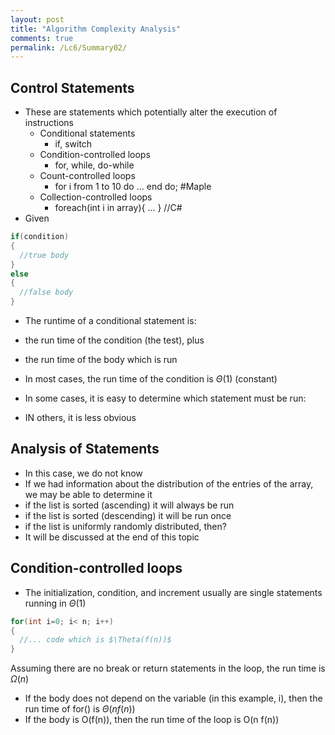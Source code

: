 ```yaml
---
layout: post
title: "Algorithm Complexity Analysis"
comments: true
permalink: /Lc6/Summary02/
---
```

## Control Statements
- These are statements which potentially alter the execution of instructions
  - Conditional statements
    - if, switch
  - Condition-controlled loops
    - for, while, do-while
  - Count-controlled loops
    - for i from 1 to 10 do ... end do; #Maple
  - Collection-controlled loops
    - foreach(int i in array){ ... } //C#
- Given
```cpp
if(condition)
{
  //true body
}
else
{
  //false body
}
```

- The runtime of a conditional statement is:
 - the run time of the condition (the test), plus
 - the run time of the body which is run
- In most cases, the run time of the condition is $\Theta(1)$ (constant)

- In some cases, it is easy to determine which statement must be run:

- IN others, it is less obvious
## Analysis of Statements
- In this case, we do not know
- If we had information about the distribution of the entries of the array, we may be able to determine it
 - if the list is sorted (ascending) it will always be run
 - if the list is sorted (descending) it will be run once
 - if the list is uniformly randomly distributed, then?
  - It will be discussed at the end of this topic
## Condition-controlled loops
- The initialization, condition, and increment usually are single statements running in $\Theta(1)$
```cpp
for(int i=0; i< n; i++)
{
  //... code which is $\Theta(f(n))$
}
```
Assuming there are no break or return statements in the loop, the run time is $\Omega(n)$
- If the body does not depend on the variable (in this example, i), then the run time of for() is $\Theta(n f(n))$
- If the body is O(f(n)), then the run time of the loop is O(n f(n))
